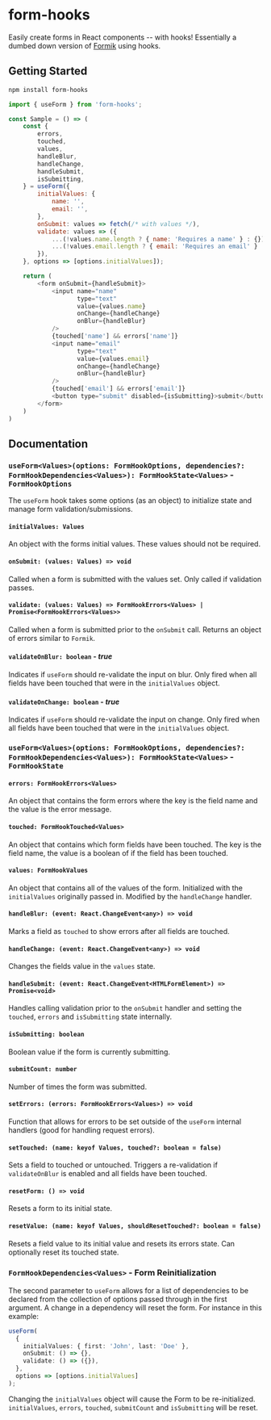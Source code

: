 # form-hooks

Easily create forms in React components -- with hooks! Essentially
a dumbed down version of [Formik][] using hooks.

## Getting Started

```bash
npm install form-hooks
```

```js
import { useForm } from 'form-hooks';

const Sample = () => (
    const {
        errors,
        touched,
        values,
        handleBlur,
        handleChange,
        handleSubmit,
        isSubmitting,
    } = useForm({
        initialValues: {
            name: '',
            email: '',
        },
        onSubmit: values => fetch(/* with values */),
        validate: values => ({
            ...(!values.name.length ? { name: 'Requires a name' } : {}),
            ...(!values.email.length ? { email: 'Requires an email' } : {})
        }),
    }, options => [options.initialValues]);

    return (
        <form onSubmit={handleSubmit}>
            <input name="name"
                   type="text"
                   value={values.name}
                   onChange={handleChange}
                   onBlur={handleBlur}
            />
            {touched['name'] && errors['name']}
            <input name="email"
                   type="text"
                   value={values.email}
                   onChange={handleChange}
                   onBlur={handleBlur}
            />
            {touched['email'] && errors['email']}
            <button type="submit" disabled={isSubmitting}>submit</button>
        </form>
    )
)
```

## Documentation

### `useForm<Values>(options: FormHookOptions, dependencies?: FormHookDependencies<Values>): FormHookState<Values>` - `FormHookOptions`

The `useForm` hook takes some options (as an object) to initialize state
and manage form validation/submissions.

#### `initialValues: Values`

An object with the forms initial values. These values should not be required.

#### `onSubmit: (values: Values) => void`

Called when a form is submitted with the values set. Only called if validation
passes.

#### `validate: (values: Values) => FormHookErrors<Values> | Promise<FormHookErrors<Values>>`

Called when a form is submitted prior to the `onSubmit` call. Returns an object
of errors similar to `Formik`.

#### `validateOnBlur: boolean` - _true_

Indicates if `useForm` should re-validate the input on blur.
Only fired when all fields have been touched that were in the `initialValues`
object.

#### `validateOnChange: boolean` - _true_

Indicates if `useForm` should re-validate the input on change.
Only fired when all fields have been touched that were in the `initialValues`
object.

### `useForm<Values>(options: FormHookOptions, dependencies?: FormHookDependencies<Values>): FormHookState<Values>` - `FormHookState`

#### `errors: FormHookErrors<Values>`

An object that contains the form errors where the key is the field name
and the value is the error message.

#### `touched: FormHookTouched<Values>`

An object that contains which form fields have been touched. The key is
the field name, the value is a boolean of if the field has been touched.

#### `values: FormHookValues`

An object that contains all of the values of the form. Initialized with the
`initialValues` originally passed in. Modified by the `handleChange` handler.

#### `handleBlur: (event: React.ChangeEvent<any>) => void`

Marks a field as `touched` to show errors after all fields are touched.

#### `handleChange: (event: React.ChangeEvent<any>) => void`

Changes the fields value in the `values` state.

#### `handleSubmit: (event: React.ChangeEvent<HTMLFormElement>) => Promise<void>`

Handles calling validation prior to the `onSubmit` handler and setting the
`touched`, `errors` and `isSubmitting` state internally.

#### `isSubmitting: boolean`

Boolean value if the form is currently submitting.

#### `submitCount: number`

Number of times the form was submitted.

#### `setErrors: (errors: FormHookErrors<Values>) => void`

Function that allows for errors to be set outside of the `useForm`
internal handlers (good for handling request errors).

#### `setTouched: (name: keyof Values, touched?: boolean = false)`

Sets a field to touched or untouched. Triggers a re-validation if
`validateOnBlur` is enabled and all fields have been touched.

#### `resetForm: () => void`

Resets a form to its initial state.

#### `resetValue: (name: keyof Values, shouldResetTouched?: boolean = false)`

Resets a field value to its initial value and resets its errors state. Can
optionally reset its touched state.

### `FormHookDependencies<Values>` - Form Reinitialization

The second parameter to `useForm` allows for a list of dependencies to be
declared from the collection of options passed through in the first argument.
A change in a dependency will reset the form. For instance in this example:

```ts
useForm(
  {
    initialValues: { first: 'John', last: 'Doe' },
    onSubmit: () => {},
    validate: () => ({}),
  },
  options => [options.initialValues]
);
```

Changing the `initialValues` object will cause the Form to be re-initialized. `initialValues`, `errors`, `touched`, `submitCount` and `isSubmitting` will be reset.

[formik]: https://github.com/jaredpalmer/formik
